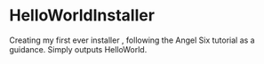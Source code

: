 # HelloWorldInstaller
Creating my first ever installer , following the Angel Six tutorial as a guidance. Simply outputs HelloWorld.
